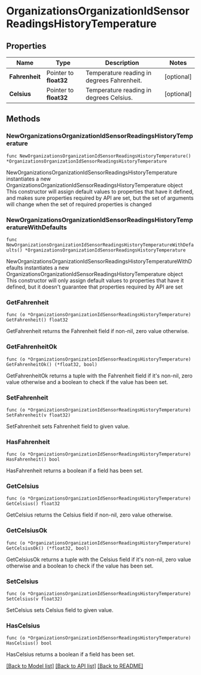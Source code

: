 # OrganizationsOrganizationIdSensorReadingsHistoryTemperature

## Properties

Name | Type | Description | Notes
------------ | ------------- | ------------- | -------------
**Fahrenheit** | Pointer to **float32** | Temperature reading in degrees Fahrenheit. | [optional] 
**Celsius** | Pointer to **float32** | Temperature reading in degrees Celsius. | [optional] 

## Methods

### NewOrganizationsOrganizationIdSensorReadingsHistoryTemperature

`func NewOrganizationsOrganizationIdSensorReadingsHistoryTemperature() *OrganizationsOrganizationIdSensorReadingsHistoryTemperature`

NewOrganizationsOrganizationIdSensorReadingsHistoryTemperature instantiates a new OrganizationsOrganizationIdSensorReadingsHistoryTemperature object
This constructor will assign default values to properties that have it defined,
and makes sure properties required by API are set, but the set of arguments
will change when the set of required properties is changed

### NewOrganizationsOrganizationIdSensorReadingsHistoryTemperatureWithDefaults

`func NewOrganizationsOrganizationIdSensorReadingsHistoryTemperatureWithDefaults() *OrganizationsOrganizationIdSensorReadingsHistoryTemperature`

NewOrganizationsOrganizationIdSensorReadingsHistoryTemperatureWithDefaults instantiates a new OrganizationsOrganizationIdSensorReadingsHistoryTemperature object
This constructor will only assign default values to properties that have it defined,
but it doesn't guarantee that properties required by API are set

### GetFahrenheit

`func (o *OrganizationsOrganizationIdSensorReadingsHistoryTemperature) GetFahrenheit() float32`

GetFahrenheit returns the Fahrenheit field if non-nil, zero value otherwise.

### GetFahrenheitOk

`func (o *OrganizationsOrganizationIdSensorReadingsHistoryTemperature) GetFahrenheitOk() (*float32, bool)`

GetFahrenheitOk returns a tuple with the Fahrenheit field if it's non-nil, zero value otherwise
and a boolean to check if the value has been set.

### SetFahrenheit

`func (o *OrganizationsOrganizationIdSensorReadingsHistoryTemperature) SetFahrenheit(v float32)`

SetFahrenheit sets Fahrenheit field to given value.

### HasFahrenheit

`func (o *OrganizationsOrganizationIdSensorReadingsHistoryTemperature) HasFahrenheit() bool`

HasFahrenheit returns a boolean if a field has been set.

### GetCelsius

`func (o *OrganizationsOrganizationIdSensorReadingsHistoryTemperature) GetCelsius() float32`

GetCelsius returns the Celsius field if non-nil, zero value otherwise.

### GetCelsiusOk

`func (o *OrganizationsOrganizationIdSensorReadingsHistoryTemperature) GetCelsiusOk() (*float32, bool)`

GetCelsiusOk returns a tuple with the Celsius field if it's non-nil, zero value otherwise
and a boolean to check if the value has been set.

### SetCelsius

`func (o *OrganizationsOrganizationIdSensorReadingsHistoryTemperature) SetCelsius(v float32)`

SetCelsius sets Celsius field to given value.

### HasCelsius

`func (o *OrganizationsOrganizationIdSensorReadingsHistoryTemperature) HasCelsius() bool`

HasCelsius returns a boolean if a field has been set.


[[Back to Model list]](../README.md#documentation-for-models) [[Back to API list]](../README.md#documentation-for-api-endpoints) [[Back to README]](../README.md)


